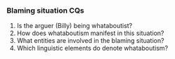 ### Blaming situation CQs
1. Is the arguer (Billy) being whataboutist?
2. How does whataboutism manifest in this situation?
3. What entities are involved in the blaming situation?
4. Which linguistic elements do denote whataboutism?
